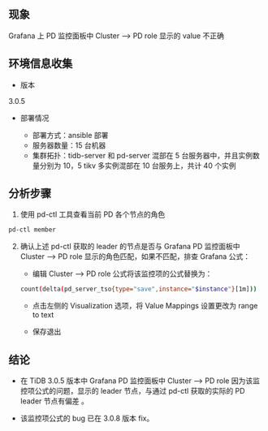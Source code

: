 ## 现象

Grafana 上 PD 监控面板中 Cluster --> PD role 显示的 value 不正确

## 环境信息收集

* 版本

3.0.5

* 部署情况

  * 部署方式：ansible 部署
  * 服务器数量：15 台机器
  * 集群拓扑：tidb-server 和 pd-server 混部在 5 台服务器中，并且实例数量分别为 10，5 tikv 多实例混部在 10 台服务上，共计 40 个实例

## 分析步骤

1. 使用 pd-ctl 工具查看当前 PD 各个节点的角色

 ```sh
 pd-ctl member
 ```

2. 确认上述 pd-ctl 获取的 leader 的节点是否与 Grafana PD 监控面板中 Cluster --> PD role 显示的角色匹配，如果不匹配，排查 Grafana 公式：

     * 编辑 Cluster --> PD role 公式将该监控项的公式替换为：

     ```sh
     count(delta(pd_server_tso{type="save",instance="$instance"}[1m]))
     ```

     * 点击左侧的 Visualization 选项，将 Value Mappings 设置更改为 range to text

     * 保存退出

## 结论

* 在 TiDB 3.0.5 版本中 Grafana PD 监控面板中 Cluster --> PD role 因为该监控项公式的问题，显示的 leader 节点，与通过 pd-ctl 获取的实际的 PD leader 节点有偏差 。

* 该监控项公式的 bug 已在 3.0.8 版本 fix。
